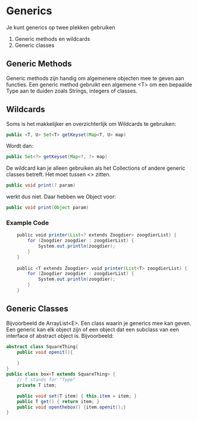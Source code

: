 # Generics
Je kunt generics op twee plekken gebruiken
1. Generic methods en wildcards
2. Generic classes
## Generic Methods
Generic methods zijn handig om algemenere objecten mee te geven aan functies.
Een generic method gebruikt een algemene \<T> om een bepaalde Type aan te duiden zoals Strings, integers of classes.

## Wildcards
Soms is het makkelijker en overzichterlijk om Wildcards te gebruiken:
```java
public <T, U> Set<T> getKeyset(Map<T, U> map)
```
Wordt dan:
```java
public Set<?> getKeyset(Map<?, ?> map)
```
De wildcard kan je alleen gebruiken als het Collections of andere generic classes betreft. Het moet tussen <> zitten. 
```java
public void print(? param)
```
werkt dus niet. Daar hebben we Object voor:
```java
public void print(Object param)
```
### Example Code
```java
    public void printer(List<? extends Zoogdier> zoogdierList) {
        for (Zoogdier zoogdier : zoogdierList) {
            System.out.println(zoogdier);
        }
    }
	
    public <T extends Zoogdier> void printer(List<T> zoogdierList) {
        for (Zoogdier zoogdier : zoogdierList) {
            System.out.println(zoogdier);
        }
    }


```
## Generic Classes
Bijvoorbeeld de ArrayList\<E>. Een class waarin je generics mee kan geven.  Een generic kan elk object zijn of een object dat een subclass van een interface of abstract object is. 
Bijvoorbeeld:
```java
abstract class SquareThing{
    public void openit(){
        
    }
}
public class box<T extends SquareThing> {
    // T stands for "Type"
    private T item;

    public void set(T item) { this.item = item; }
    public T get() { return item; }
    public void openthebox() {item.openit();}
}
```
